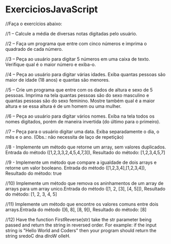 # ExerciciosJavaScript
//Faça o exercícios abaixo:

//1 – Calcule a média de diversas notas digitadas pelo usuário.

//2 – Faça um programa que entre com cinco números e imprima o quadrado de cada número.

//3 – Peça ao usuário para digitar 5 números em uma caixa de texto. Verifique qual é o maior número e exiba-o.

//4 – Peça ao usuário para digitar várias idades. Exiba quantas pessoas são maior de idade (18 anos) e quantas são menores.

//5 – Crie um programa que entre com os dados de altura e sexo de 5 pessoas. Imprima na tela quantas pessoas são do sexo masculino e quantas pessoas são do sexo feminino. Mostre também qual é a maior altura e se essa altura é de um homem ou uma mulher.

//6 – Peça ao usuário para digitar vários nomes. Exiba na tela todos os nomes digitados, porém de maneira invertida (do último para o primeiro).

//7 – Peça para o usuário digitar uma data. Exiba separadamente o dia, o mês e o ano. (Obs.: não necessita de laço de repetição)

//8 - Implemente um método que retorne um array, sem valores duplicados.
Entrada do método ([1,2,3,3,2,4,5,4,7,3]), Resultado do método: [1,2,3,4,5,7]

//9 - Implemente um método que compare a igualdade de dois arrays e retorne um valor booleano. Entrada do método ([1,2,3,4],[1,2,3,4]), Resultado do método: true

//10) Implemente um método que remova os aninhamentos de um array de arrays para um array unico.Entrada do método ([1, 2, [3], [4, 5]]), Resultado do método: [1, 2, 3, 4, 5]

//11) Implemente um método que encontre os valores comuns entre dois arrays.Entrada do método ([6, 8], [8, 9]), Resultado do método: [8]

//12) Have the function FirstReverse(str) take the str parameter being passed and return the string in reversed order. For example: if the input string is "Hello World and Coders" then your program should return the string sredoC dna dlroW olleH.
